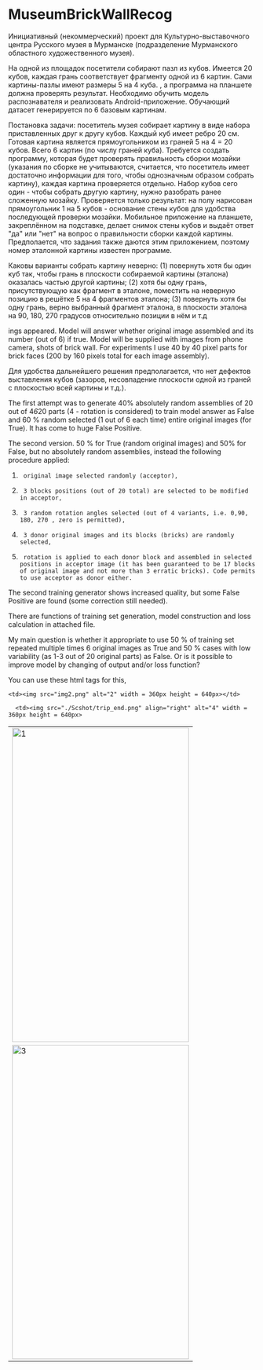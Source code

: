 # MuseumBrickWallRecog

Инициативный (некоммерческий) проект для Культурно-выставочного центра Русского музея в Мурманске (подразделение Мурманского областного художественного музея).

На одной из площадок посетители собирают пазл из кубов. Имеется 20 кубов, каждая грань соответствует фрагменту одной из 6 картин. Сами картины-пазлы имеют размеры 5 на 4 куба. , а программа на планшете должна проверять результат. Необходимо обучить модель распознавателя и реализовать Android-приложение. Обучающий датасет генерируется по 6 базовым картинам.

Постановка задачи: посетитель музея собирает картину в виде набора приставленных друг к другу кубов. Каждый куб имеет ребро 20 см. Готовая картина является прямоугольником из граней 5 на 4 = 20 кубов. Всего 6 картин (по числу граней куба). Требуется создать программу, которая будет проверять правильность сборки мозайки (указания по сборке не учитываются, считается, что посетитель имеет достаточно информации для того, чтобы однозначным образом собрать картину), каждая картина проверяется отдельно. Набор кубов сего один - чтобы собрать другую картину, нужно разобрать ранее сложенную мозайку. Проверяется только результат: на полу нарисован прямоугольник 1 на 5 кубов - основание стены кубов для удобства последующей проверки мозайки. Мобильное приложение на планшете, закреплённом на подставке, делает снимок стены кубов и выдаёт ответ "да" или "нет" на вопрос о правильности сборки каждой картины. Предполается, что задания также даются этим приложением, поэтому номер эталонной картины известен программе.

Каковы варианты собрать картину неверно: (1) повернуть хотя бы один куб так, чтобы грань в плоскости собираемой картины (эталона) оказалась частью другой картины; (2) хотя бы одну грань, присутствующую как фрагмент в эталоне, поместить на неверную позицию в решётке 5 на 4 фрагментов эталона; (3) повернуть хотя бы одну грань, верно выбранный фрагмент эталона, в плоскости эталона на 90, 180, 270 градусов относительно позиции в нём и т.д

ings appeared. Model will answer whether original image assembled and its number (out of 6) if true. Model will be supplied with images from phone camera, shots of brick wall. For experiments  I use 40 by 40 pixel parts for brick faces (200 by 160 pixels total for each image assembly).

Для удобства дальнейшего решения предполагается, что нет дефектов выставления кубов (зазоров, несовпадение плоскости одной из граней с плоскостью всей картины и т.д.). 

The first attempt was to generate 40% absolutely random assemblies of 20 out of 4*6*20 parts (4 - rotation is considered) to train model answer as False and 60 % random selected (1 out of 6 each time) entire original images (for True). It has come to huge False Positive.

The second version. 50 % for True (random original images)  and 50% for False, but no absolutely random assemblies, instead the following procedure applied:

1)      original image selected randomly (acceptor),

2)      3 blocks positions (out of 20 total) are selected to be modified in acceptor,

3)      3 random rotation angles selected (out of 4 variants, i.e. 0,90, 180, 270 , zero is permitted),

4)      3 donor original images and its blocks (bricks) are randomly selected,

5)      rotation is applied to each donor block and assembled in selected positions in acceptor image (it has been guaranteed to be 17 blocks of original image and not more than 3 erratic bricks). Code permits to use acceptor as donor either.

The second training generator shows increased quality, but some False Positive are found (some correction still needed).  

There are functions of training set generation, model construction and loss calculation in attached file.

My main question is whether it appropriate to use 50 % of training set repeated multiple times 6 original images as True and 50 % cases with low variability (as 1-3 out of 20 original parts) as False. Or is it possible to improve model by changing of output and/or loss function?



You can use these html tags for this,

<table>
  <tr>
    <td> <img src="img1.png"  alt="1" width = 360px height = 640px ></td>

    <td><img src="img2.png" alt="2" width = 360px height = 640px></td>
   </tr> 
   <tr>
      <td><img src="./Scshot/cab_arrived.png" alt="3" width = 360px height = 640px></td>

      <td><img src="./Scshot/trip_end.png" align="right" alt="4" width = 360px height = 640px>
  </td>
  </tr>
</table>

